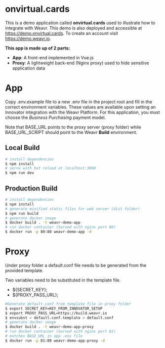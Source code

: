 # onvirtual.cards

This is a demo application called **onvirtual.cards** used to illustrate how to integrate with Weavr.  This demo is also deployed and accessible at https://demo.onvirtual.cards.  To create an account visit https://demo.weavr.io.

**This app is made up of 2 parts:**
- **App**: A front-end implemented in Vue.js
- **Proxy**: A lightweight back-end (Nginx proxy) used to hide sensitive application data

# App
Copy .env.example file to a new .env file in the project root and fill in the correct environment variables.  These values are available upon setting an Innovator integration with the Weavr Platform.  For this application, you must choose the *Business Purchasing* payment model.

Note that BASE_URL points to the proxy server (proxy folder) while BASE_URL_SCRIPT should point to the Weavr **Build** environment.

## Local Build
``` bash
# install dependencies
$ npm install
# serve with hot reload at localhost:3000
$ npm run dev
```
## Production Build
``` bash
# install dependencies
$ npm install
# generate minified static files for web server (dist folder)
$ npm run build
# generate docker image
$ docker build . -t weavr-demo-app
# run docker container (Served with nginx port 80)
$ docker run -p 80:80 weavr-demo-app -d
```

# Proxy

Under proxy folder a default.conf file needs to be generated from the provided template.

Two variables need to be substituted in the template file.

* ${SECRET_KEY};
* ${PROXY_PASS_URL};

``` bash
#Generate default.conf from template file in proxy folder
$ export SECRET_KEY=KEY_FROM_INNOVATOR_SETUP
$ export PROXY_PASS_URL=https://build.weavr.io
$ envsubst < default.conf.template > default.conf
# generate docker image
$ docker build . -t weavr-demo-app-proxy
# run docker container (Served with nginx port 81)
# matches BASE_URL in app .env file 
$ docker run -p 81:80 weavr-demo-app-proxy -d
```